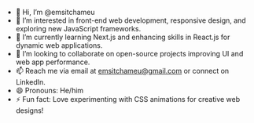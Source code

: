 - 👋 Hi, I’m @emsitchameu
- 👀 I’m interested in front-end web development, responsive design, and exploring new JavaScript frameworks.
- 🌱 I’m currently learning Next.js and enhancing skills in React.js for dynamic web applications.
- 💞️ I’m looking to collaborate on open-source projects improving UI and web app performance.
- 📫 Reach me via email at emsitchameu@gmail.com or connect on LinkedIn.
- 😄 Pronouns: He/him
- ⚡ Fun fact: Love experimenting with CSS animations for creative web designs!

<!---
emsitchameu/emsitchameu is a ✨ particular ✨ repository because its `README.md` (this file) appears on your GitHub profile.
You can click the Preview link to take a look at your changes.
--->
